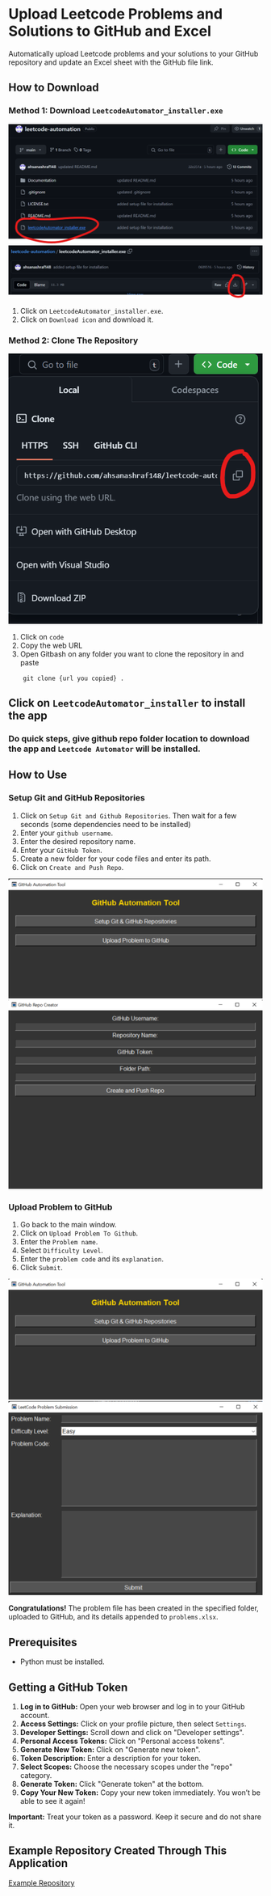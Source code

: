 # Upload Leetcode Problems and Solutions to GitHub and Excel

Automatically upload Leetcode problems and your solutions to your GitHub repository and update an Excel sheet with the GitHub file link.

## How to Download

### Method 1: Download `LeetcodeAutomator_installer.exe`

![alt text](Documentation/image4.png)
![alt text](Documentation/image5.png)

1. Click on `LeetcodeAutomator_installer.exe`.
2. Click on `Download icon` and download it.

### Method 2: Clone The Repository

![alt text](Documentation/image-6.png)

1. Click on `code`
2. Copy the web URL
3. Open Gitbash on any folder you want to clone the repository in and paste

```shell
    git clone {url you copied} .
```

## Click on `LeetcodeAutomator_installer` to install the app

### Do quick steps, give github repo folder location to download the app and `Leetcode Automator` will be installed.

## How to Use

### Setup Git and GitHub Repositories

1. Click on `Setup Git and Github Repositories`. Then wait for a few seconds (some dependencies need to be installed)
2. Enter your `github username`.
3. Enter the desired repository name.
4. Enter your `GitHub Token`.
5. Create a new folder for your code files and enter its path.
6. Click on `Create and Push Repo`.

![Setup Instructions](Documentation/image.png)
![Setup Form](Documentation/image-1.png)

### Upload Problem to GitHub

1. Go back to the main window.
2. Click on `Upload Problem To Github`.
3. Enter the `Problem name`.
4. Select `Difficulty Level`.
5. Enter the `problem code` and its `explanation`.
6. Click `Submit`.

![Upload Problem](Documentation/image-2.png)
![Problem Form](Documentation/image-3.png)

**Congratulations!** The problem file has been created in the specified folder, uploaded to GitHub, and its details appended to `problems.xlsx`.

## Prerequisites

- Python must be installed.

## Getting a GitHub Token

1. **Log in to GitHub:** Open your web browser and log in to your GitHub account.
2. **Access Settings:** Click on your profile picture, then select `Settings`.
3. **Developer Settings:** Scroll down and click on "Developer settings".
4. **Personal Access Tokens:** Click on "Personal access tokens".
5. **Generate New Token:** Click on "Generate new token".
6. **Token Description:** Enter a description for your token.
7. **Select Scopes:** Choose the necessary scopes under the "repo" category.
8. **Generate Token:** Click "Generate token" at the bottom.
9. **Copy Your New Token:** Copy your new token immediately. You won’t be able to see it again!

**Important:** Treat your token as a password. Keep it secure and do not share it.

## Example Repository Created Through This Application

[Example Repository](https://github.com/ahsanashraf148/leetcodeSampleRepo.git)
